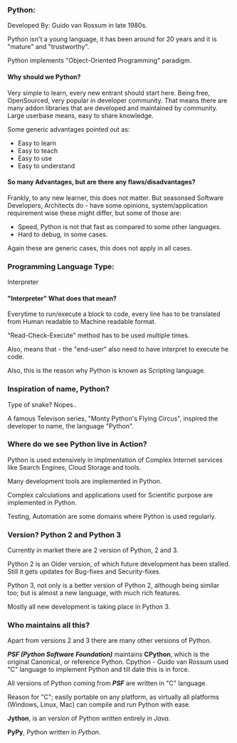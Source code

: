 
### Python:

Developed By: Guido van Rossum in late 1980s.

Python isn't a young language, it has been around for 20 years and it is "mature" and "trustworthy".

Python implements "Object-Oriented Programming" paradigm.

#### Why should we Python?

Very simple to learn, every new entrant should start here. Being free, OpenSourced, very popular in developer community. That means there are many addon libraries that are developed and maintained by community. Large userbase means, easy to share knowledge.

Some generic advantages pointed out as:

- Easy to learn
- Easy to teach
- Easy to use
- Easy to understand

#### So many Advantages, but are there any flaws/disadvantages?

Frankly, to any new learner, this does not matter. But seasonsed Software Developers, Architects do - have some opinions, system/application requirement wise these might differ, but some of those are:

- Speed, Python is not that fast as compared to some other languages.
- Hard to debug, in some cases.

Again these are generic cases, this does not apply in all cases.

### Programming Language Type:
Interpreter

#### "Interpreter" What does that mean?
Everytime to run/execute a block to code, every line has to be translated from Human readable to Machine readable format. 

"Read-Check-Execute" method has to be used multiple times.

Also, means that - the "end-user" also need to have interpret to execute he code.

Also, this is the reason why Python is known as Scripting language.

### Inspiration of name, Python?
Type of snake? Nopes.. 

A famous Televison series, "Monty Python's Flying Circus", inspired the developer to name, the language "Python".

### Where do we see Python live in Action?

Python is used extensively in implmentation of Complex Internet services like Search Engines, Cloud Storage and tools.

Many development tools are implemented in Python.

Complex calculations and applications used for Scientific purpose are implemented in Python.

Testing, Automation are some domains where Python is used regularly.


### Version? Python 2 and Python 3

Currently in market there are 2 version of Python, 2 and 3.

Python 2 is an Older version, of which future development has been stalled. Still it gets updates for Bug-fixes and Security-fixes.

Python 3, not only is a better version of Python 2, although being similar too; but is almost a new language, with much rich features.

Mostly all new development is taking place in Python 3.


### Who maintains all this?

Apart from versions 2 and 3 there are many other versions of Python.

**_PSF (Python Software Foundation)_** maintains **CPython**, which is the original Canonical, or reference Python.
Cpython - Guido van Rossum used "C" language to implement Python and till date this is in force.

All versions of Python coming from **_PSF_** are written in "C" language.

Reason for "C"; easily portable on any platform, as virtually all platforms (Windows, Linux, Mac) can compile and run Python with ease.

**Jython**, is an version of Python written entirely in _Java_.

**PyPy**, Python written in _Python_.